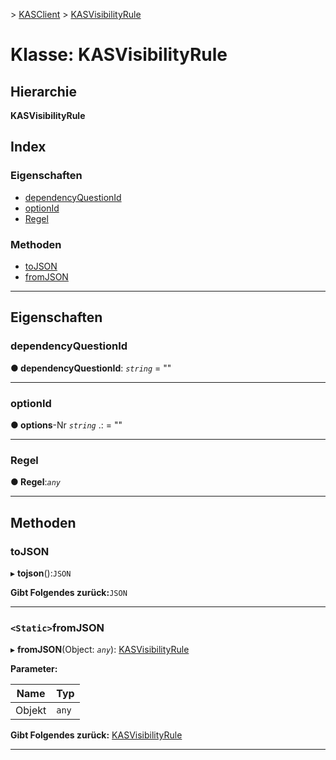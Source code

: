 [](../README.md) > [KASClient](../modules/kasclient.md) > [KASVisibilityRule](../classes/kasclient.kasvisibilityrule.md)

# <a name="class-kasvisibilityrule"></a>Klasse: KASVisibilityRule

## <a name="hierarchy"></a>Hierarchie

**KASVisibilityRule**

## <a name="index"></a>Index 

### <a name="properties"></a>Eigenschaften

* [dependencyQuestionId](kasclient.kasvisibilityrule.md#dependencyquestionid)
* [optionId](kasclient.kasvisibilityrule.md#optionid)
* [Regel](kasclient.kasvisibilityrule.md#rule)
### <a name="methods"></a>Methoden

* [toJSON](kasclient.kasvisibilityrule.md#tojson)
* [fromJSON](kasclient.kasvisibilityrule.md#fromjson)

---

## <a name="properties"></a>Eigenschaften

<a id="dependencyquestionid"></a>

###  <a name="dependencyquestionid"></a>dependencyQuestionId

**● dependencyQuestionId**: *`string`* = ""

___

<a id="optionid"></a>

###  <a name="optionid"></a>optionId

**● options**-Nr *`string`* .: = ""

___

<a id="rule"></a>

###  <a name="rule"></a>Regel

**● Regel**:*`any`*

___

## <a name="methods"></a>Methoden

<a id="tojson"></a>

###  <a name="tojson"></a>toJSON

▸ **tojson**():`JSON`

**Gibt Folgendes zurück:**`JSON`

___

<a id="fromjson"></a>

### <a name="static-fromjson"></a>`<Static>`fromJSON

▸ **fromJSON**(Object: *`any`*): [KASVisibilityRule](kasclient.kasvisibilityrule.md)

**Parameter:**

| Name | Typ |
| ------ | ------ |
| Objekt | `any` |

**Gibt Folgendes zurück:** [KASVisibilityRule](kasclient.kasvisibilityrule.md)

___

